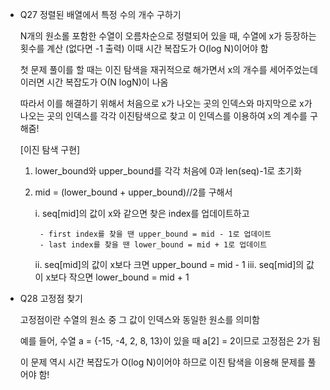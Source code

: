 
* Q27 정렬된 배열에서 특정 수의 개수 구하기

    N개의 원소롤 포함한 수열이 오름차순으로 정렬되어 있을 때,
    수열에 x가 등장하는 횟수를 계산 (없다면 -1 출력)
    이때 시간 복잡도가 O(log N)이어야 함

    첫 문제 풀이를 할 때는 이진 탐색을 재귀적으로 해가면서 x의 개수를 세어주었는데 이러면 시간 복잡도가 O(N logN)이 나옴

    따라서 이를 해결하기 위해서 처음으로 x가 나오는 곳의 인덱스와 마지막으로 x가 나오는 곳의 인덱스를 각각 이진탐색으로 찾고 이 인덱스를 이용하여 x의 계수를 구해줌! 

    [이진 탐색 구현]
    1. lower_bound와 upper_bound를 각각 처음에 0과 len(seq)-1로 초기화
    2. mid = (lower_bound + upper_bound)//2를 구해서 
       
        i. seq[mid]의 값이 x와 같으면 찾은 index를 업데이트하고 
            
            - first index를 찾을 땐 upper_bound = mid - 1로 업데이트
            - last index를 찾을 땐 lower_bound = mid + 1로 업데이트
        ii. seq[mid]의 값이 x보다 크면 upper_bound = mid - 1
        iii. seq[mid]의 값이 x보다 작으면 lower_bound = mid + 1 

* Q28 고정점 찾기

    고정점이란 수열의 원소 중 그 값이 인덱스와 동일한 원소를 의미함

    예를 들어, 수열 a = {-15, -4, 2, 8, 13}이 있을 때 a[2] = 2이므로 고정점은 2가 됨

    이 문제 역시 시간 복잡도가 O(log N)이어야 하므로 이진 탐색을 이용해 문제를 풀어야 함!